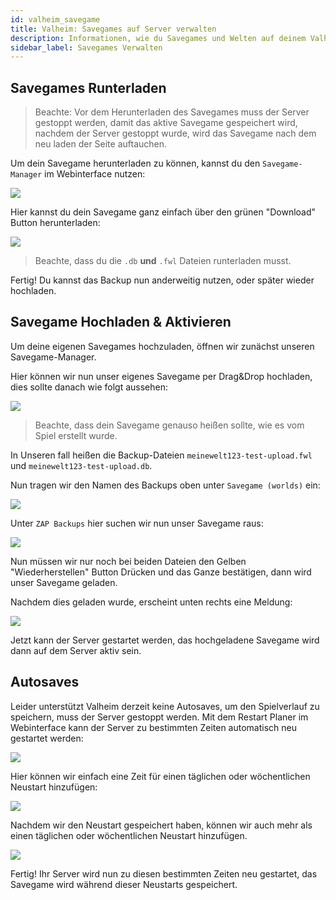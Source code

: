 ```yaml
---
id: valheim_savegame
title: Valheim: Savegames auf Server verwalten
description: Informationen, wie du Savegames und Welten auf deinem Valheim-Server von ZAP-Hosting verwalten und bestehende Welten zu deinem Server hinzufügen kannst - ZAP-Hosting.com Dokumentationen
sidebar_label: Savegames Verwalten
---
```


## Savegames Runterladen

> Beachte: Vor dem Herunterladen des Savegames muss der Server gestoppt werden, damit das aktive Savegame gespeichert wird, nachdem der Server gestoppt wurde, wird das Savegame nach dem neu laden der Seite auftauchen.

Um dein Savegame herunterladen zu können, kannst du den `Savegame-Manager` im Webinterface nutzen:

![](https://screensaver01.zap-hosting.com/index.php/s/assFxGRHqMWsToC/preview)

Hier kannst du dein Savegame ganz einfach über den grünen "Download" Button herunterladen:

![](https://screensaver01.zap-hosting.com/index.php/s/GEAsY3MJWjdtmWk/preview)

> Beachte, dass du die `.db` **und** `.fwl` Dateien runterladen musst.

Fertig! Du kannst das Backup nun anderweitig nutzen, oder später wieder hochladen.


## Savegame Hochladen & Aktivieren

Um deine eigenen Savegames hochzuladen, öffnen wir zunächst unseren Savegame-Manager.

Hier können wir nun unser eigenes Savegame per Drag&Drop hochladen, dies sollte danach wie folgt aussehen:

![](https://screensaver01.zap-hosting.com/index.php/s/TiZGzY9b83qNEgD/preview)

> Beachte, dass dein Savegame genauso heißen sollte, wie es vom Spiel erstellt wurde.

In Unseren fall heißen die Backup-Dateien `meinewelt123-test-upload.fwl` und `meinewelt123-test-upload.db`.

Nun tragen wir den Namen des Backups oben unter `Savegame (worlds)` ein:

![](https://screensaver01.zap-hosting.com/index.php/s/6N2KCfeaJDSCNbS/preview)

Unter `ZAP Backups` hier suchen wir nun unser Savegame raus:

![](https://screensaver01.zap-hosting.com/index.php/s/eYeyWg2ifMniskT/preview)

Nun müssen wir nur noch bei beiden Dateien den Gelben "Wiederherstellen" Button Drücken und das Ganze bestätigen, dann wird unser Savegame geladen.

Nachdem dies geladen wurde, erscheint unten rechts eine Meldung:

![](https://screensaver01.zap-hosting.com/index.php/s/rYC5CLrEbYrHoD2/preview)

Jetzt kann der Server gestartet werden, das hochgeladene Savegame wird dann auf dem Server aktiv sein.

## Autosaves

Leider unterstützt Valheim derzeit keine Autosaves, um den Spielverlauf zu speichern, muss der Server gestoppt werden. Mit dem Restart Planer im Webinterface kann der Server zu bestimmten Zeiten automatisch neu gestartet werden:

![](https://screensaver01.zap-hosting.com/index.php/s/Zj4MT83T8W6pFko/preview)

Hier können wir einfach eine Zeit für einen täglichen oder wöchentlichen Neustart hinzufügen:

![](https://screensaver01.zap-hosting.com/index.php/s/rjQLrqmLo9oy8RD/preview)

Nachdem wir den Neustart gespeichert haben, können wir auch mehr als einen täglichen oder wöchentlichen Neustart hinzufügen.

![](https://screensaver01.zap-hosting.com/index.php/s/GQPCJBzHSiiJrbz/preview)

Fertig! Ihr Server wird nun zu diesen bestimmten Zeiten neu gestartet, das Savegame wird während dieser Neustarts gespeichert.
